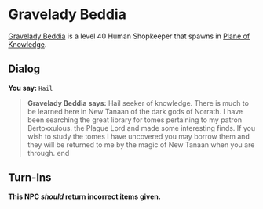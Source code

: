 # Gravelady Beddia



[Gravelady Beddia](/npc/202171) is a level 40 Human Shopkeeper that spawns in [Plane of Knowledge](/zone/202).



## Dialog

**You say:** `Hail`



>**Gravelady Beddia says:** Hail seeker of knowledge. There is much to be learned here in New Tanaan of the dark gods of Norrath. I have been searching the great library for tomes pertaining to my patron Bertoxxulous. the Plague Lord and made some interesting finds. If you wish to study the tomes I have uncovered you may borrow them and they will be returned to me by the magic of New Tanaan when you are through.
end



## Turn-Ins



**This NPC *should* return incorrect items given.**





